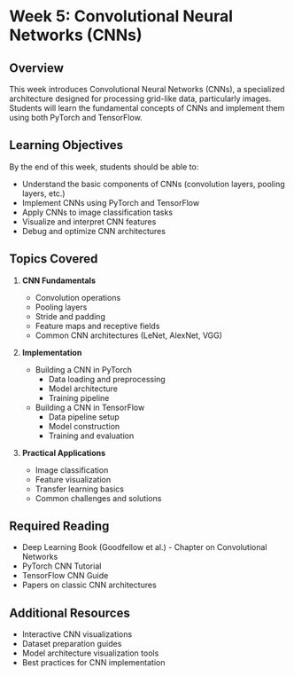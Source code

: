 # Week 5: Convolutional Neural Networks (CNNs)

## Overview
This week introduces Convolutional Neural Networks (CNNs), a specialized architecture designed for processing grid-like data, particularly images. Students will learn the fundamental concepts of CNNs and implement them using both PyTorch and TensorFlow.

## Learning Objectives
By the end of this week, students should be able to:
- Understand the basic components of CNNs (convolution layers, pooling layers, etc.)
- Implement CNNs using PyTorch and TensorFlow
- Apply CNNs to image classification tasks
- Visualize and interpret CNN features
- Debug and optimize CNN architectures

## Topics Covered
1. **CNN Fundamentals**
   - Convolution operations
   - Pooling layers
   - Stride and padding
   - Feature maps and receptive fields
   - Common CNN architectures (LeNet, AlexNet, VGG)

2. **Implementation**
   - Building a CNN in PyTorch
     - Data loading and preprocessing
     - Model architecture
     - Training pipeline
   - Building a CNN in TensorFlow
     - Data pipeline setup
     - Model construction
     - Training and evaluation

3. **Practical Applications**
   - Image classification
   - Feature visualization
   - Transfer learning basics
   - Common challenges and solutions

## Required Reading
- Deep Learning Book (Goodfellow et al.) - Chapter on Convolutional Networks
- PyTorch CNN Tutorial
- TensorFlow CNN Guide
- Papers on classic CNN architectures

## Additional Resources
- Interactive CNN visualizations
- Dataset preparation guides
- Model architecture visualization tools
- Best practices for CNN implementation
